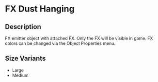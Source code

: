 # FX Dust Hanging

## Description

FX emitter object with attached FX. Only the FX will be visible in game. FX colors can be changed via the Object Properties menu.

## Size Variants

* Large
* Medium
